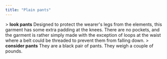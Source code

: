 ```yaml
---
title: "Plain pants"
---
```


\> **look pants**
Designed to protect the wearer's legs from the elements, this garment
has some
extra padding at the knees. There are no pockets, and the garment is
rather
simply made with the exception of loops at the waist where a belt could
be
threaded to prevent them from falling down.
\> **consider pants**
They are a black pair of pants.
They weigh a couple of pounds.